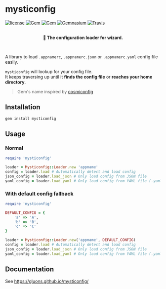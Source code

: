 # mysticonfig
[![license](https://img.shields.io/github/license/gluons/mysticonfig.svg?style=flat-square)](./LICENSE)
[![Gem](https://img.shields.io/gem/v/mysticonfig.svg?style=flat-square)](https://rubygems.org/gems/mysticonfig)
[![Gem](https://img.shields.io/gem/dt/mysticonfig.svg?style=flat-square)](https://rubygems.org/gems/mysticonfig)
[![Gemnasium](https://img.shields.io/gemnasium/gluons/mysticonfig.svg?style=flat-square)](https://gemnasium.com/github.com/gluons/mysticonfig)
[![Travis](https://img.shields.io/travis/gluons/mysticonfig.svg?style=flat-square)](https://travis-ci.org/gluons/mysticonfig)
<br><br>
<p align="center">
	<strong>🔮 The configuration loader for wizard.</strong>
</p>
<br>

A library to load `.appnamerc`, `.appnamerc.json` or `.appnamerc.yaml` config file easily.

`mysticonfig` will lookup for your config file.  
It keeps traversing up until it **finds the config file** or **reaches your home directory**.

> Gem's name inspired by [cosmiconfig](https://github.com/davidtheclark/cosmiconfig)

## Installation

```bash
gem install mysticonfig
```

## Usage

### Normal

```ruby
require 'mysticonfig'

loader = Mysticonfig::Loader.new 'appname'
config = loader.load # Automatically detect and load config
json_config = loader.load_json # Only load config from JSON file
yaml_config = loader.load_yaml # Only load config from YAML file (.yaml or .yml)
```

### With default config fallback

```ruby
require 'mysticonfig'

DEFAULT_CONFIG = {
	'a' => 'A',
	'b' => 'B',
	'c' => 'C'
}

loader = Mysticonfig::Loader.new('appname', DEFAULT_CONFIG)
config = loader.load # Automatically detect and load config
json_config = loader.load_json # Only load config from JSON file
yaml_config = loader.load_yaml # Only load config from YAML file (.yaml or .yml)
```

## Documentation

See https://gluons.github.io/mysticonfig/
